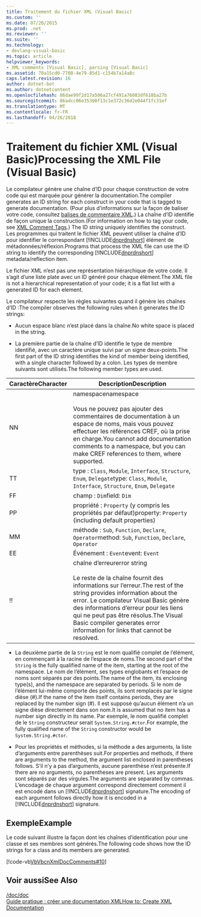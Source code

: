 ```yaml
---
title: Traitement du fichier XML (Visual Basic)
ms.custom: ''
ms.date: 07/20/2015
ms.prod: .net
ms.reviewer: ''
ms.suite: ''
ms.technology:
- devlang-visual-basic
ms.topic: article
helpviewer_keywords:
- XML comments [Visual Basic], parsing [Visual Basic]
ms.assetid: 78a15cd0-7708-4e79-85d1-c154b7a14a8c
caps.latest.revision: 16
author: dotnet-bot
ms.author: dotnetcontent
ms.openlocfilehash: 86dae99f2d17a506a27cf491a76083df618ba27b
ms.sourcegitcommit: 86adcc06e35390f13c1e372c36d2e044f1fc31ef
ms.translationtype: MT
ms.contentlocale: fr-FR
ms.lasthandoff: 04/26/2018
---
```

# <a name="processing-the-xml-file-visual-basic"></a><span data-ttu-id="cd812-102">Traitement du fichier XML (Visual Basic)</span><span class="sxs-lookup"><span data-stu-id="cd812-102">Processing the XML File (Visual Basic)</span></span>
<span data-ttu-id="cd812-103">Le compilateur génère une chaîne d’ID pour chaque construction de votre code qui est marquée pour générer la documentation.</span><span class="sxs-lookup"><span data-stu-id="cd812-103">The compiler generates an ID string for each construct in your code that is tagged to generate documentation.</span></span> <span data-ttu-id="cd812-104">(Pour plus d’informations sur la façon de baliser votre code, consultez [balises de commentaire XML](../../../visual-basic/language-reference/xmldoc/recommended-xml-tags-for-documentation-comments.md).) La chaîne d’ID identifie de façon unique la construction.</span><span class="sxs-lookup"><span data-stu-id="cd812-104">(For information on how to tag your code, see [XML Comment Tags](../../../visual-basic/language-reference/xmldoc/recommended-xml-tags-for-documentation-comments.md).) The ID string uniquely identifies the construct.</span></span> <span data-ttu-id="cd812-105">Les programmes qui traitent le fichier XML peuvent utiliser la chaîne d’ID pour identifier le correspondant [!INCLUDE[dnprdnshort](~/includes/dnprdnshort-md.md)] élément de métadonnées/réflexion.</span><span class="sxs-lookup"><span data-stu-id="cd812-105">Programs that process the XML file can use the ID string to identify the corresponding [!INCLUDE[dnprdnshort](~/includes/dnprdnshort-md.md)] metadata/reflection item.</span></span>  
  
 <span data-ttu-id="cd812-106">Le fichier XML n’est pas une représentation hiérarchique de votre code. Il s’agit d’une liste plate avec un ID généré pour chaque élément.</span><span class="sxs-lookup"><span data-stu-id="cd812-106">The XML file is not a hierarchical representation of your code; it is a flat list with a generated ID for each element.</span></span>  
  
 <span data-ttu-id="cd812-107">Le compilateur respecte les règles suivantes quand il génère les chaînes d’ID :</span><span class="sxs-lookup"><span data-stu-id="cd812-107">The compiler observes the following rules when it generates the ID strings:</span></span>  
  
-   <span data-ttu-id="cd812-108">Aucun espace blanc n’est placé dans la chaîne.</span><span class="sxs-lookup"><span data-stu-id="cd812-108">No white space is placed in the string.</span></span>  
  
-   <span data-ttu-id="cd812-109">La première partie de la chaîne d’ID identifie le type de membre identifié, avec un caractère unique suivi par un signe deux-points.</span><span class="sxs-lookup"><span data-stu-id="cd812-109">The first part of the ID string identifies the kind of member being identified, with a single character followed by a colon.</span></span> <span data-ttu-id="cd812-110">Les types de membre suivants sont utilisés.</span><span class="sxs-lookup"><span data-stu-id="cd812-110">The following member types are used.</span></span>  
  
|<span data-ttu-id="cd812-111">Caractère</span><span class="sxs-lookup"><span data-stu-id="cd812-111">Character</span></span>|<span data-ttu-id="cd812-112">Description</span><span class="sxs-lookup"><span data-stu-id="cd812-112">Description</span></span>|  
|---|---|  
|<span data-ttu-id="cd812-113">N</span><span class="sxs-lookup"><span data-stu-id="cd812-113">N</span></span>|<span data-ttu-id="cd812-114">namespace</span><span class="sxs-lookup"><span data-stu-id="cd812-114">namespace</span></span><br /><br /> <span data-ttu-id="cd812-115">Vous ne pouvez pas ajouter des commentaires de documentation à un espace de noms, mais vous pouvez effectuer les références CREF, où la prise en charge.</span><span class="sxs-lookup"><span data-stu-id="cd812-115">You cannot add documentation comments to a namespace, but you can make CREF references to them, where supported.</span></span>|  
|<span data-ttu-id="cd812-116">T</span><span class="sxs-lookup"><span data-stu-id="cd812-116">T</span></span>|<span data-ttu-id="cd812-117">type : `Class`, `Module`, `Interface`, `Structure`, `Enum`, `Delegate`</span><span class="sxs-lookup"><span data-stu-id="cd812-117">type: `Class`, `Module`, `Interface`, `Structure`, `Enum`, `Delegate`</span></span>|  
|<span data-ttu-id="cd812-118">F</span><span class="sxs-lookup"><span data-stu-id="cd812-118">F</span></span>|<span data-ttu-id="cd812-119">champ : `Dim`</span><span class="sxs-lookup"><span data-stu-id="cd812-119">field: `Dim`</span></span>|  
|<span data-ttu-id="cd812-120">P</span><span class="sxs-lookup"><span data-stu-id="cd812-120">P</span></span>|<span data-ttu-id="cd812-121">propriété : `Property` (y compris les propriétés par défaut)</span><span class="sxs-lookup"><span data-stu-id="cd812-121">property: `Property` (including default properties)</span></span>|  
|<span data-ttu-id="cd812-122">M</span><span class="sxs-lookup"><span data-stu-id="cd812-122">M</span></span>|<span data-ttu-id="cd812-123">méthode : `Sub`, `Function`, `Declare`, `Operator`</span><span class="sxs-lookup"><span data-stu-id="cd812-123">method: `Sub`, `Function`, `Declare`, `Operator`</span></span>|  
|<span data-ttu-id="cd812-124">E</span><span class="sxs-lookup"><span data-stu-id="cd812-124">E</span></span>|<span data-ttu-id="cd812-125">Événement : `Event`</span><span class="sxs-lookup"><span data-stu-id="cd812-125">event: `Event`</span></span>|  
|<span data-ttu-id="cd812-126">!</span><span class="sxs-lookup"><span data-stu-id="cd812-126">!</span></span>|<span data-ttu-id="cd812-127">chaîne d’erreur</span><span class="sxs-lookup"><span data-stu-id="cd812-127">error string</span></span><br /><br /> <span data-ttu-id="cd812-128">Le reste de la chaîne fournit des informations sur l’erreur.</span><span class="sxs-lookup"><span data-stu-id="cd812-128">The rest of the string provides information about the error.</span></span> <span data-ttu-id="cd812-129">Le compilateur Visual Basic génère des informations d’erreur pour les liens qui ne peut pas être résolus.</span><span class="sxs-lookup"><span data-stu-id="cd812-129">The Visual Basic compiler generates error information for links that cannot be resolved.</span></span>|  
  
-   <span data-ttu-id="cd812-130">La deuxième partie de la `String` est le nom qualifié complet de l’élément, en commençant à la racine de l’espace de noms.</span><span class="sxs-lookup"><span data-stu-id="cd812-130">The second part of the `String` is the fully qualified name of the item, starting at the root of the namespace.</span></span> <span data-ttu-id="cd812-131">Le nom de l’élément, ses types englobants et l’espace de noms sont séparés par des points.</span><span class="sxs-lookup"><span data-stu-id="cd812-131">The name of the item, its enclosing type(s), and the namespace are separated by periods.</span></span> <span data-ttu-id="cd812-132">Si le nom de l’élément lui-même comporte des points, ils sont remplacés par le signe dièse (#).</span><span class="sxs-lookup"><span data-stu-id="cd812-132">If the name of the item itself contains periods, they are replaced by the number sign (#).</span></span> <span data-ttu-id="cd812-133">Il est supposé qu’aucun élément n’a un signe dièse directement dans son nom.</span><span class="sxs-lookup"><span data-stu-id="cd812-133">It is assumed that no item has a number sign directly in its name.</span></span> <span data-ttu-id="cd812-134">Par exemple, le nom qualifié complet de le `String` constructeur serait `System.String.#ctor`.</span><span class="sxs-lookup"><span data-stu-id="cd812-134">For example, the fully qualified name of the `String` constructor would be `System.String.#ctor`.</span></span>  
  
-   <span data-ttu-id="cd812-135">Pour les propriétés et méthodes, si la méthode a des arguments, la liste d’arguments entre parenthèses suit.</span><span class="sxs-lookup"><span data-stu-id="cd812-135">For properties and methods, if there are arguments to the method, the argument list enclosed in parentheses follows.</span></span> <span data-ttu-id="cd812-136">S’il n’y a pas d’arguments, aucune parenthèse n’est présente.</span><span class="sxs-lookup"><span data-stu-id="cd812-136">If there are no arguments, no parentheses are present.</span></span> <span data-ttu-id="cd812-137">Les arguments sont séparés par des virgules.</span><span class="sxs-lookup"><span data-stu-id="cd812-137">The arguments are separated by commas.</span></span> <span data-ttu-id="cd812-138">L’encodage de chaque argument correspond directement comment il est encodé dans un [!INCLUDE[dnprdnshort](~/includes/dnprdnshort-md.md)] signature.</span><span class="sxs-lookup"><span data-stu-id="cd812-138">The encoding of each argument follows directly how it is encoded in a [!INCLUDE[dnprdnshort](~/includes/dnprdnshort-md.md)] signature.</span></span>  
  
## <a name="example"></a><span data-ttu-id="cd812-139">Exemple</span><span class="sxs-lookup"><span data-stu-id="cd812-139">Example</span></span>  
 <span data-ttu-id="cd812-140">Le code suivant illustre la façon dont les chaînes d’identification pour une classe et ses membres sont générés.</span><span class="sxs-lookup"><span data-stu-id="cd812-140">The following code shows how the ID strings for a class and its members are generated.</span></span>  
  
 [!code-vb[VbVbcnXmlDocComments#10](../../../visual-basic/language-reference/xmldoc/codesnippet/VisualBasic/processing-the-xml-file_1.vb)]  
  
## <a name="see-also"></a><span data-ttu-id="cd812-141">Voir aussi</span><span class="sxs-lookup"><span data-stu-id="cd812-141">See Also</span></span>  
 [<span data-ttu-id="cd812-142">/doc</span><span class="sxs-lookup"><span data-stu-id="cd812-142">/doc</span></span>](../../../visual-basic/reference/command-line-compiler/doc.md)  
 [<span data-ttu-id="cd812-143">Guide pratique : créer une documentation XML</span><span class="sxs-lookup"><span data-stu-id="cd812-143">How to: Create XML Documentation</span></span>](../../../visual-basic/programming-guide/program-structure/how-to-create-xml-documentation.md)
